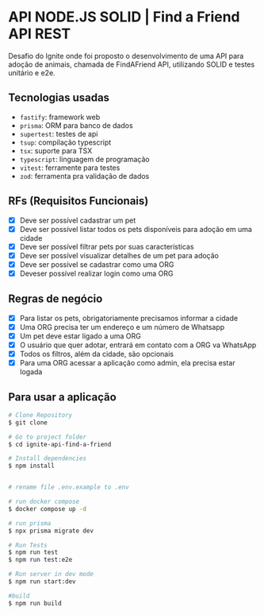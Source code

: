 # API NODE.JS SOLID | Find a Friend API REST

Desafio do Ignite onde foi proposto o desenvolvimento de uma API para adoção de animais, chamada de FindAFriend API, utilizando SOLID e testes unitário e e2e.

## Tecnologias usadas

- `fastify`: framework web
- `prisma`: ORM para banco de dados
- `supertest`: testes de api
- `tsup`: compilação typescript
- `tsx`: suporte para TSX
- `typescript`: linguagem de programação
- `vitest`: ferramente para testes
- `zod`: ferramenta pra validação de dados

## RFs (Requisitos Funcionais)

- [x] Deve ser possível cadastrar um pet
- [x] Deve ser possível listar todos os pets disponíveis para adoção em uma cidade
- [x] Deve ser possível filtrar pets por suas características
- [x] Deve ser possível visualizar detalhes de um pet para adoção
- [x] Deve ser possível se cadastrar como uma ORG
- [x] Deveser possível realizar login como uma ORG

## Regras de negócio

- [x] Para listar os pets, obrigatoriamente precisamos informar a cidade
- [x] Uma ORG precisa ter um endereço e um número de Whatsapp
- [x] Um pet deve estar ligado a uma ORG
- [x] O usuário que quer adotar, entrará em contato com a ORG va WhatsApp
- [x] Todos os filtros, além da cidade, são opcionais
- [x] Para uma ORG acessar a aplicação como admin, ela precisa estar logada

## Para usar a aplicação

```bash
# Clone Repository
$ git clone

# Go to project folder
$ cd ignite-api-find-a-friend 

# Install dependencies
$ npm install


# rename file .env.example to .env

# run docker compose
$ docker compose up -d

# run prisma
$ npx prisma migrate dev

# Run Tests
$ npm run test
$ npm run test:e2e

# Run server in dev mode
$ npm run start:dev

#build
$ npm run build
```

